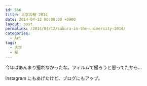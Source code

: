 ```yaml
---
id: 566
title: 大学の桜 2014
date: 2014-04-12 00:00:00 +0900
layout: post
permalink: /2014/04/12/sakura-in-the-university-2014/
categories:
  - Art
tags:
  - 大学
  - 桜
---
```

今年はあんまり撮れなかったな。フィルムで撮ろうと思ってたから…
  
Instagram にもあげたけど、ブログにもアップ。
